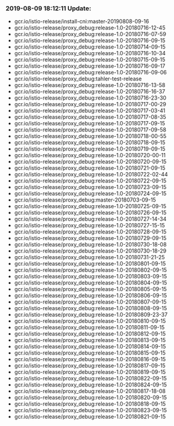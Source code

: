 ### 2019-08-09 18:12:11 Update:

- gcr.io/istio-release/install-cni:master-20190808-09-16
- gcr.io/istio-release/proxy_debug:release-1.0-20180716-12-45
- gcr.io/istio-release/proxy_debug:release-1.0-20180716-07-59
- gcr.io/istio-release/proxy_debug:release-1.0-20180716-09-15
- gcr.io/istio-release/proxy_debug:release-1.0-20180714-09-15
- gcr.io/istio-release/proxy_debug:release-1.0-20180716-10-34
- gcr.io/istio-release/proxy_debug:release-1.0-20180715-09-15
- gcr.io/istio-release/proxy_debug:release-1.0-20180716-09-17
- gcr.io/istio-release/proxy_debug:release-1.0-20180716-09-06
- gcr.io/istio-release/proxy_debug:tahler-test-release
- gcr.io/istio-release/proxy_debug:release-1.0-20180716-13-58
- gcr.io/istio-release/proxy_debug:release-1.0-20180716-16-37
- gcr.io/istio-release/proxy_debug:release-1.0-20180716-23-30
- gcr.io/istio-release/proxy_debug:release-1.0-20180717-00-29
- gcr.io/istio-release/proxy_debug:release-1.0-20180717-03-41
- gcr.io/istio-release/proxy_debug:release-1.0-20180717-08-35
- gcr.io/istio-release/proxy_debug:release-1.0-20180717-09-15
- gcr.io/istio-release/proxy_debug:release-1.0-20180717-09-58
- gcr.io/istio-release/proxy_debug:release-1.0-20180718-00-55
- gcr.io/istio-release/proxy_debug:release-1.0-20180718-09-15
- gcr.io/istio-release/proxy_debug:release-1.0-20180719-09-15
- gcr.io/istio-release/proxy_debug:release-1.0-20180720-00-11
- gcr.io/istio-release/proxy_debug:release-1.0-20180720-09-15
- gcr.io/istio-release/proxy_debug:release-1.0-20180721-09-15
- gcr.io/istio-release/proxy_debug:release-1.0-20180722-02-44
- gcr.io/istio-release/proxy_debug:release-1.0-20180722-09-15
- gcr.io/istio-release/proxy_debug:release-1.0-20180723-09-15
- gcr.io/istio-release/proxy_debug:release-1.0-20180724-09-15
- gcr.io/istio-release/proxy_debug:master-20180703-09-15
- gcr.io/istio-release/proxy_debug:release-1.0-20180725-09-15
- gcr.io/istio-release/proxy_debug:release-1.0-20180726-09-15
- gcr.io/istio-release/proxy_debug:release-1.0-20180727-14-34
- gcr.io/istio-release/proxy_debug:release-1.0-20180727-15-15
- gcr.io/istio-release/proxy_debug:release-1.0-20180728-09-15
- gcr.io/istio-release/proxy_debug:release-1.0-20180729-09-15
- gcr.io/istio-release/proxy_debug:release-1.0-20180730-18-08
- gcr.io/istio-release/proxy_debug:release-1.0-20180730-18-29
- gcr.io/istio-release/proxy_debug:release-1.0-20180731-21-25
- gcr.io/istio-release/proxy_debug:release-1.0-20180801-09-15
- gcr.io/istio-release/proxy_debug:release-1.0-20180802-09-15
- gcr.io/istio-release/proxy_debug:release-1.0-20180803-09-15
- gcr.io/istio-release/proxy_debug:release-1.0-20180804-09-15
- gcr.io/istio-release/proxy_debug:release-1.0-20180805-09-15
- gcr.io/istio-release/proxy_debug:release-1.0-20180806-09-15
- gcr.io/istio-release/proxy_debug:release-1.0-20180807-09-15
- gcr.io/istio-release/proxy_debug:release-1.0-20180808-09-15
- gcr.io/istio-release/proxy_debug:release-1.0-20180809-23-37
- gcr.io/istio-release/proxy_debug:release-1.0-20180810-09-15
- gcr.io/istio-release/proxy_debug:release-1.0-20180811-09-15
- gcr.io/istio-release/proxy_debug:release-1.0-20180812-09-15
- gcr.io/istio-release/proxy_debug:release-1.0-20180813-09-15
- gcr.io/istio-release/proxy_debug:release-1.0-20180814-09-15
- gcr.io/istio-release/proxy_debug:release-1.0-20180815-09-15
- gcr.io/istio-release/proxy_debug:release-1.0-20180816-09-15
- gcr.io/istio-release/proxy_debug:release-1.0-20180817-09-15
- gcr.io/istio-release/proxy_debug:release-1.0-20180819-09-15
- gcr.io/istio-release/proxy_debug:release-1.0-20180822-09-15
- gcr.io/istio-release/proxy_debug:release-1.0-20180824-09-15
- gcr.io/istio-release/proxy_debug:release-1.0-20180817-18-08
- gcr.io/istio-release/proxy_debug:release-1.0-20180820-09-15
- gcr.io/istio-release/proxy_debug:release-1.0-20180818-09-15
- gcr.io/istio-release/proxy_debug:release-1.0-20180823-09-15
- gcr.io/istio-release/proxy_debug:release-1.0-20180821-09-15
